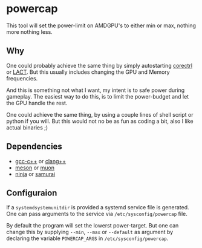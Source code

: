 # powercap

This tool will set the power-limit on AMDGPU's to either min or max,
nothing more nothing less.

## Why

One could probably achieve the same thing by simply autostarting
[corectrl](https://gitlab.com/corectrl/corectrl.git) or
[LACT](https://github.com/ilya-zlobintsev/LACT). But this usually
includes changing the GPU and Memory frequencies.

And this is something not what I want, my intent is to safe power
during gameplay. The easiest way to do this, is to limit the power-budget
and let the GPU handle the rest.

One could achieve the same thing, by using a couple lines of shell
script or python if you will. But this would not no be as fun as
coding a bit, also I like actual binaries ;)

## Dependencies

* [gcc-c++](https://gcc.gnu.org/) or [clang++](https://clang.llvm.org/)
* [meson](https://mesonbuild.com/) or [muon](https://muon.build/)
* [ninja](https://ninja-build.org/) or [samurai](https://github.com/michaelforney/samurai/)

## Configuraion

If a `systemdsystemunitdir` is provided a systemd service file is generated.
One can pass arguments to the service via `/etc/sysconfig/powercap` file.

By default the program will set the lowerst power-target. But one can change
this by supplying `--min`, `--max` or `--default` as argument by declaring
the variable `POWERCAP_ARGS` in `/etc/sysconfig/powercap`.

